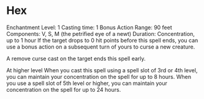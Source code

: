 # Hex
Enchantment
Level:  1 
Casting time: 1 Bonus Action 
Range: 90 feet 
Components: V, S, M (the petrified eye of a newt) 
Duration: Concentration, up to 1 hour 
If the target drops to 0 hit points before this spell ends, you can use a bonus action on a subsequent turn of yours to curse a new creature.

A remove curse cast on the target ends this spell early.

At higher level
When you cast this spell using a spell slot of 3rd or 4th level, you can maintain your concentration on the spell for up to 8 hours.
When you use a spell slot of 5th level or higher, you can maintain your concentration on the spell for up to 24 hours.